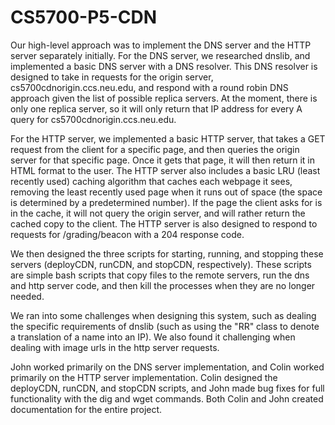 # CS5700-P5-CDN

Our high-level approach was to implement the DNS server and the HTTP server separately initially. For the DNS server, we researched dnslib, and implemented a basic DNS server with a DNS resolver. This DNS resolver is designed to take in requests for the origin server, cs5700cdnorigin.ccs.neu.edu, and respond with a round robin DNS approach given the list of possible replica servers. At the moment, there is only one replica server, so it will only return that IP address for every A query for cs5700cdnorigin.ccs.neu.edu. 

For the HTTP server, we implemented a basic HTTP server, that takes a GET request from the client for a specific page, and then queries the origin server for that specific page. Once it gets that page, it will then return it in HTML format to the user. The HTTP server also includes a basic LRU (least recently used) caching algorithm that caches each webpage it sees, removing the least recently used page when it runs out of space (the space is determined by a predetermined number). If the page the client asks for is in the cache, it will not query the origin server, and will rather return the cached copy to the client. The HTTP server is also designed to respond to requests for /grading/beacon with a 204 response code. 

We then designed the three scripts for starting, running, and stopping these servers (deployCDN, runCDN, and stopCDN, respectively). These scripts are simple bash scripts that copy files to the remote servers, run the dns and http server code, and then kill the processes when they are no longer needed. 

We ran into some challenges when designing this system, such as dealing the specific requirements of dnslib (such as using the "RR" class to denote a translation of a name into an IP). We also found it challenging when dealing with image urls in the http server requests. 

John worked primarily on the DNS server implementation, and Colin worked primarily on the HTTP server implementation. Colin designed the deployCDN, runCDN, and stopCDN scripts, and John made bug fixes for full functionality with the dig and wget commands. Both Colin and John created documentation for the entire project.